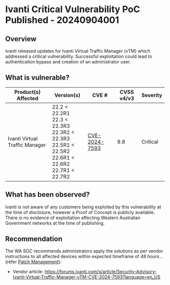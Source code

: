 # Ivanti Critical Vulnerability PoC Published - 20240904001

## Overview

Ivanti released updates for Ivanti Virtual Traffic Manager (vTM) which addressed a critical vulnerability. Successful exploitation could lead to authentication bypass and creation of an administrator user.

## What is vulnerable?

| Product(s) Affected            | Version(s)                                                                                                          | CVE #                                                           | CVSS v4/v3 | Severity |
| ------------------------------ | ------------------------------------------------------------------------------------------------------------------- | --------------------------------------------------------------- | ---------- | -------- |
| Ivanti Virtual Traffic Manager | 22.2 < 22.2R1 <br> 22.3 < 22.3R3 <br>22.3R2 < 22.3R3 <br> 22.5R1 < 22.5R2 <br> 22.6R1 < 22.6R2 <br> 22.7R1 < 22.7R2 | [CVE-2024-7593](https://nvd.nist.gov/vuln/detail/CVE-2024-7593) | 9.8        | Critical |

## What has been observed?

Ivanti is not aware of any customers being exploited by this vulnerability at the time of disclosure, however a Proof of Concept is publicly available.
There is no evidence of exploitation affecting Western Australian Government networks at the time of publishing.

## Recommendation

The WA SOC recommends administrators apply the solutions as per vendor instructions to all affected devices within expected timeframe of *48 hours...* (refer [Patch Management](../guidelines/patch-management.md)):

- Vendor article: <https://forums.ivanti.com/s/article/Security-Advisory-Ivanti-Virtual-Traffic-Manager-vTM-CVE-2024-7593?language=en_US>
